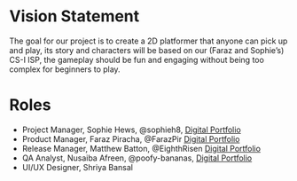 # Vision Statement

The goal for our project is to create a 2D platformer that anyone can pick up and play, its story and characters will be based on our (Faraz and Sophie’s) CS-I ISP, the gameplay should be fun and engaging without being too complex for beginners to play. 


# Roles
- Project Manager, Sophie Hews, @sophieh8, [Digital Portfolio](https://codermerlin.academy/users/sophie-hews/Digital%20Portfolio/index.html)
- Product Manager, Faraz Piracha, @FarazPir [Digital Portfolio](https://codermerlin.academy/users/faraz-piracha/Digital%20Portfolio/index.html) 
- Release Manager, Matthew Batton, @EighthRisen [Digital Portfolio](https://codermerlin.academy/users/matthew-batton/Digital%20Portfolio/index.html)
- QA Analyst, Nusaiba Afreen, @poofy-bananas, [Digital Portfolio](https://codermerlin.academy/users/nusaiba-afreen/Digital%20Portfolio/index.html)
- UI/UX Designer, Shriya Bansal
